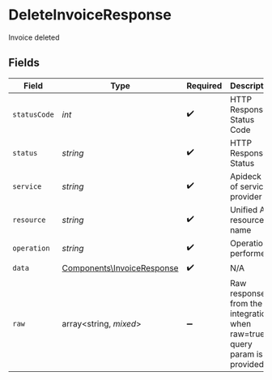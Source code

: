 # DeleteInvoiceResponse

Invoice deleted


## Fields

| Field                                                                    | Type                                                                     | Required                                                                 | Description                                                              | Example                                                                  |
| ------------------------------------------------------------------------ | ------------------------------------------------------------------------ | ------------------------------------------------------------------------ | ------------------------------------------------------------------------ | ------------------------------------------------------------------------ |
| `statusCode`                                                             | *int*                                                                    | :heavy_check_mark:                                                       | HTTP Response Status Code                                                | 200                                                                      |
| `status`                                                                 | *string*                                                                 | :heavy_check_mark:                                                       | HTTP Response Status                                                     | OK                                                                       |
| `service`                                                                | *string*                                                                 | :heavy_check_mark:                                                       | Apideck ID of service provider                                           | xero                                                                     |
| `resource`                                                               | *string*                                                                 | :heavy_check_mark:                                                       | Unified API resource name                                                | invoices                                                                 |
| `operation`                                                              | *string*                                                                 | :heavy_check_mark:                                                       | Operation performed                                                      | delete                                                                   |
| `data`                                                                   | [Components\InvoiceResponse](../../Models/Components/InvoiceResponse.md) | :heavy_check_mark:                                                       | N/A                                                                      |                                                                          |
| `raw`                                                                    | array<string, *mixed*>                                                   | :heavy_minus_sign:                                                       | Raw response from the integration when raw=true query param is provided  |                                                                          |